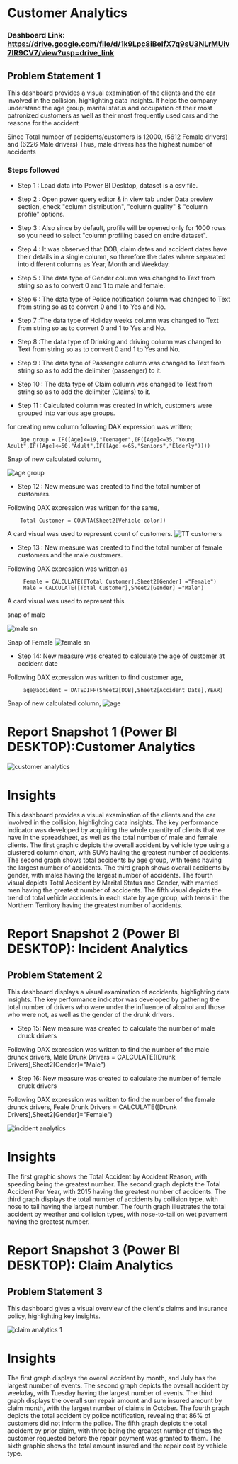

# Customer Analytics

### Dashboard Link: https://drive.google.com/file/d/1k9Lpc8iBeIfX7q9sU3NLrMUiv7IR9CV7/view?usp=drive_link

## Problem Statement 1

This dashboard provides a visual examination of the clients and the car involved in the collision, highlighting data insights. 
It helps the company understand the age group, marital status and occupation of their most patronized customers as well as their most frequently 
used cars and the reasons for the accident  

Since Total number of accidents/customers is 12000,
(5612 Female drivers) and (6226 Male drivers)
Thus, male drivers has the highest number of accidents


### Steps followed 

- Step 1 : Load data into Power BI Desktop, dataset is a csv file.
- Step 2 : Open power query editor & in view tab under Data preview section, check "column distribution", "column quality" & "column profile" options.
- Step 3 : Also since by default, profile will be opened only for 1000 rows so you need to select "column profiling based on entire dataset".
- Step 4 : It was observed that DOB, claim dates and accident dates have their details in a single column, so therefore the dates where separated into different columns as Year, Month and Weekday.
- Step 5 : The data type of Gender column was changed to Text from string so as to convert 0 and 1 to male and female.
- Step 6 : The data type of Police notification column was changed to Text from string so as to convert 0 and 1 to Yes and No.
- Step 7 :The data type of Holiday weeks column was changed to Text from string so as to convert 0 and 1 to Yes and No.
- Step 8 :The data type of Drinking and driving column was changed to Text from string so as to convert 0 and 1 to Yes and No.
- Step 9 : The data type of Passenger column was changed to Text from string so as to add the delimiter (passenger) to it.
- Step 10 : The data type of Claim column was changed to Text from string so as to add the delimiter (Claims) to it.
 
- Step 11 : Calculated column was created in which, customers were grouped into various age groups.

for creating new column following DAX expression was written;
       
        Age group = IF([Age]<=19,"Teenager",IF([Age]<=35,"Young Adult",IF([Age]<=50,"Adult",IF([Age]<=65,"Seniors","Elderly"))))
        
Snap of new calculated column,

![age group](https://github.com/rmotr-curriculum/freecodecamp-intro-to-pandas/assets/157006710/d0e0232d-2102-484e-9dda-29996b5e04c4)


- Step 12 : New measure was created to find the total number of customers.

Following DAX expression was written for the same,
        
        Total Customer = COUNTA(Sheet2[Vehicle color])
        
A card visual was used to represent count of customers.
![TT customers](https://github.com/rmotr-curriculum/freecodecamp-intro-to-pandas/assets/157006710/eece6737-97bf-4ea0-9b1c-2b2ed7ea4cf9)



 - Step 13 : New measure was created to find the total number of female customers and the male customers.
 
 Following DAX expression was written as
 
         Female = CALCULATE([Total Customer],Sheet2[Gender] ="Female")
         Male = CALCULATE([Total Customer],Sheet2[Gender] ="Male")
 A card visual was used to represent this

 snap of male
 
![male sn](https://github.com/rmotr-curriculum/freecodecamp-intro-to-pandas/assets/157006710/3a98debf-4693-4898-8cba-d51ca947ca64)




 Snap of Female
 ![female sn](https://github.com/rmotr-curriculum/freecodecamp-intro-to-pandas/assets/157006710/311fd4a2-1f6b-44ac-a00f-dde2a2ef44b7)


 - Step 14: New measure was created to calculate the age of customer at accident date
 
 Following DAX expression was written to find customer age,
 
         age@accident = DATEDIFF(Sheet2[DOB],Sheet2[Accident Date],YEAR)
Snap of new calculated column,
![age](https://github.com/rmotr-curriculum/freecodecamp-intro-to-pandas/assets/157006710/45b3b21f-92a4-464b-bc8f-2463657b3f6f)

 
 # Report Snapshot 1 (Power BI DESKTOP):Customer Analytics

  ![customer analytics](https://github.com/rmotr-curriculum/freecodecamp-intro-to-pandas/assets/157006710/0a894215-9796-499a-9056-9517a66282fe)

# Insights

This dashboard provides a visual examination of the clients and the car involved in the collision, highlighting data insights. 
The key performance indicator was developed by acquiring the whole quantity of clients that we have in the spreadsheet, as well as the total number of male and female clients.
The first graphic depicts the overall accident by vehicle type using a clustered column chart, with SUVs having the greatest number of accidents.
The second graph shows total accidents by age group, with teens having the largest number of accidents. 
The third graph shows overall accidents by gender, with males having the largest number of accidents. 
The fourth visual depicts Total Accident by Marital Status and Gender, with married men having the greatest number of accidents. 
The fifth visual depicts the trend of total vehicle accidents in each state by age group, with teens in the Northern Territory having the greatest number of accidents.


 # Report Snapshot 2 (Power BI DESKTOP): Incident Analytics
 ## Problem Statement 2

This dashboard displays a visual examination of accidents, highlighting data insights. 
The key performance indicator was developed by gathering the total number of drivers who were under the influence of alcohol and those who were not, as well as the gender of the drunk drivers. 
- Step 15: New measure was created to calculate the number of male druck drivers
 
 Following DAX expression was written to find the number of the male drunck drivers,
 Male Drunk Drivers = CALCULATE([Drunk Drivers],Sheet2[Gender]="Male")

 - Step 16: New measure was created to calculate the number of female druck drivers
 
 Following DAX expression was written to find the number of the female drunck drivers,
 Feale Drunk Drivers = CALCULATE([Drunk Drivers],Sheet2[Gender]="Female")
 
 ![incident analytics](https://github.com/rmotr-curriculum/freecodecamp-intro-to-pandas/assets/157006710/bf3e1cd3-abaf-487b-ab8f-d9d8e9a4df50)
 
# Insights
 
The first graphic shows the Total Accident by Accident Reason, with speeding being the greatest number. 
The second graph depicts the Total Accident Per Year, with 2015 having the greatest number of accidents. 
The third graph displays the total number of accidents by collision type, with nose to tail having the largest number. 
The fourth graph illustrates the total accident by weather and collision types, with nose-to-tail on wet pavement having the greatest number. 

# Report Snapshot 3 (Power BI DESKTOP): Claim Analytics
 ## Problem Statement 3
This dashboard gives a visual overview of the client's claims and insurance policy, highlighting key insights. 

![claim analytics 1](https://github.com/rmotr-curriculum/freecodecamp-intro-to-pandas/assets/157006710/4616d04b-e595-45c5-88f0-099177bd40ef)

# Insights

The first graph displays the overall accident by month, and July has the largest number of events. 
The second graph depicts the overall accident by weekday, with Tuesday having the largest number of events.
The third graph displays the overall sum repair amount and sum insured amount by claim month, with the largest number of claims in October. 
The fourth graph depicts the total accident by police notification, revealing that 86% of customers did not inform the police. 
The fifth graph depicts the total accident by prior claim, with three being the greatest number of times the customer requested before the repair payment was granted to them. 
The sixth graphic shows the total amount insured and the repair cost by vehicle type. 



 






